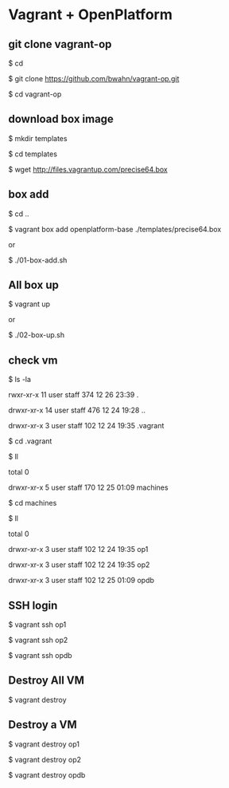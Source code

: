 # Vagrant + OpenPlatform 

## git clone vagrant-op

$ cd 

$ git clone https://github.com/bwahn/vagrant-op.git

$ cd vagrant-op

## download box image

$ mkdir templates

$ cd templates

$ wget http://files.vagrantup.com/precise64.box

## box add

$ cd ..

$ vagrant box add openplatform-base ./templates/precise64.box

or 

$ ./01-box-add.sh

## All box up

$ vagrant up

or 

$ ./02-box-up.sh

## check vm

$ ls -la

rwxr-xr-x  11 user  staff   374 12 26 23:39 .

drwxr-xr-x  14 user  staff   476 12 24 19:28 ..

drwxr-xr-x   3 user  staff   102 12 24 19:35 .vagrant

$ cd .vagrant

$ ll

total 0

drwxr-xr-x  5 user  staff  170 12 25 01:09 machines

$ cd machines

$ ll

total 0

drwxr-xr-x  3 user  staff  102 12 24 19:35 op1

drwxr-xr-x  3 user  staff  102 12 24 19:35 op2

drwxr-xr-x  3 user  staff  102 12 25 01:09 opdb

## SSH login

$ vagrant ssh op1

$ vagrant ssh op2

$ vagrant ssh opdb


## Destroy All VM

$ vagrant destroy

## Destroy a VM

$ vagrant destroy op1

$ vagrant destroy op2

$ vagrant destroy opdb


